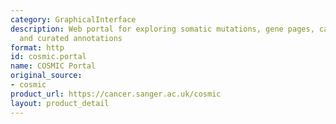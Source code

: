 ```yaml
---
category: GraphicalInterface
description: Web portal for exploring somatic mutations, gene pages, cancer types,
  and curated annotations
format: http
id: cosmic.portal
name: COSMIC Portal
original_source:
- cosmic
product_url: https://cancer.sanger.ac.uk/cosmic
layout: product_detail
---
```

